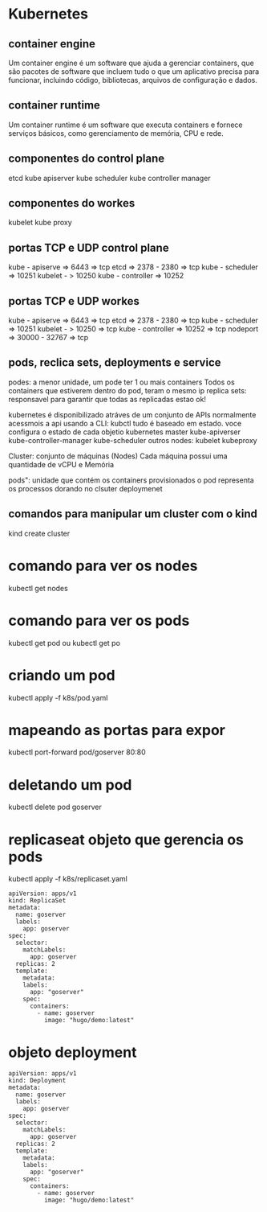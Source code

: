 # Kubernetes

## container engine

Um container engine é um software que ajuda a gerenciar containers, que são pacotes de software que incluem tudo o que um aplicativo precisa para funcionar, incluindo código, bibliotecas, arquivos de configuração e dados. 

## container runtime
Um container runtime é um software que executa containers e fornece serviços básicos, como gerenciamento de memória, CPU e rede.

## componentes do control plane 
etcd
kube apiserver
kube scheduler
kube controller manager
## componentes do workes 
kubelet
kube proxy

## portas TCP e UDP control plane
kube - apiserve => 6443 => tcp
etcd => 2378 - 2380 => tcp
kube - scheduler => 10251
kubelet - > 10250
kube - controller => 10252

## portas TCP e UDP workes
kube - apiserve => 6443 => tcp
etcd => 2378 - 2380 => tcp
kube - scheduler => 10251
kubelet - > 10250 => tcp
kube - controller => 10252 => tcp
nodeport => 30000 - 32767 => tcp

## pods, reclica sets, deployments e service
podes: a menor unidade, um pode ter 1 ou mais containers
Todos os containers que estiverem dentro do pod, teram o mesmo ip 
replica sets: responsavel para garantir que todas as replicadas estao ok!  

kubernetes é disponibilizado atráves de um conjunto de APIs
normalmente acessmois a api usando a CLI: kubctl
tudo é baseado em estado. voce configura o estado de cada objetio
kubernetes master
kube-apiverser
kube-controller-manager
kube-scheduler
outros nodes:
kubelet
kubeproxy


Cluster: conjunto de máquinas (Nodes)
Cada máquina possui uma quantidade de vCPU e Memória

pods":  unidade que contém os containers provisionados
o pod representa os processos dorando no clsuter
deploymenet

## comandos para manipular um cluster com o kind
kind create cluster
# comando para ver os nodes
kubectl get nodes

# comando para ver os pods
kubectl get pod ou kubectl get po
# criando um pod
kubectl apply -f k8s/pod.yaml

# mapeando as portas para expor
kubectl port-forward pod/goserver 80:80

# deletando um pod
kubectl delete pod goserver

# replicaseat objeto que gerencia os pods
kubectl apply -f k8s/replicaset.yaml
```
apiVersion: apps/v1
kind: ReplicaSet
metadata:
  name: goserver
  labels:
    app: goserver
spec:
  selector:
    matchLabels:
      app: goserver
  replicas: 2
  template:
    metadata:
    labels:
      app: "goserver"
    spec:
      containers:
        - name: goserver
          image: "hugo/demo:latest"
```
# objeto deployment
```
apiVersion: apps/v1
kind: Deployment
metadata:
  name: goserver
  labels:
    app: goserver
spec:
  selector:
    matchLabels:
      app: goserver
  replicas: 2
  template:
    metadata:
    labels:
      app: "goserver"
    spec:
      containers:
        - name: goserver
          image: "hugo/demo:latest"
```
